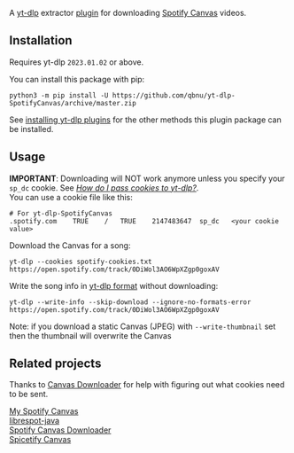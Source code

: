 A [yt-dlp](https://github.com/yt-dlp/yt-dlp) extractor [plugin](https://github.com/yt-dlp/yt-dlp#plugins) for downloading [Spotify Canvas](https://artists.spotify.com/canvas) videos.


## Installation

Requires yt-dlp `2023.01.02` or above.

You can install this package with pip:
```
python3 -m pip install -U https://github.com/qbnu/yt-dlp-SpotifyCanvas/archive/master.zip
```

See [installing yt-dlp plugins](https://github.com/yt-dlp/yt-dlp#installing-plugins) for the other methods this plugin package can be installed.


## Usage

**IMPORTANT**: Downloading will NOT work anymore unless you specify your `sp_dc` cookie. See [*How do I pass cookies to yt-dlp?*](https://github.com/yt-dlp/yt-dlp/wiki/FAQ#how-do-i-pass-cookies-to-yt-dlp).  
You can use a cookie file like this:
```
# For yt-dlp-SpotifyCanvas
.spotify.com	TRUE	/	TRUE	2147483647	sp_dc	<your cookie value>
```

Download the Canvas for a song:
```
yt-dlp --cookies spotify-cookies.txt https://open.spotify.com/track/0DiWol3AO6WpXZgp0goxAV
```
Write the song info in [yt-dlp format](https://github.com/yt-dlp/yt-dlp#output-template) without downloading:
```
yt-dlp --write-info --skip-download --ignore-no-formats-error https://open.spotify.com/track/0DiWol3AO6WpXZgp0goxAV
```
Note: if you download a static Canvas (JPEG) with `--write-thumbnail` set then the thumbnail will overwrite the Canvas


## Related projects

Thanks to [Canvas Downloader](https://www.canvasdownloader.com/) for help with figuring out what cookies need to be sent.

[My Spotify Canvas](https://github.com/bartleyg/my-spotify-canvas)  
[librespot-java](https://github.com/librespot-org/librespot-java)  
[Spotify Canvas Downloader](https://github.com/Delitefully/spotify-canvas-downloader)  
[Spicetify Canvas](https://github.com/itsmeow/Spicetify-Canvas)  
